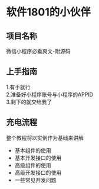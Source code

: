# 软件1801的小伙伴
## 项目名称
  微信小程序必看爽文-附源码
## 上手指南
  1.有手就行  
  2.准备好小程序账号与小程序的APPID  
  3.剩下的就交给我了
## 充电流程  

  整个教程将以实例作为基础来讲解  
  * 基本组件的使用
  * 基本开发接口的使用
  * 高级组件的使用
  * 高级开发接口的使用
  * 一些常见开发问题

 
